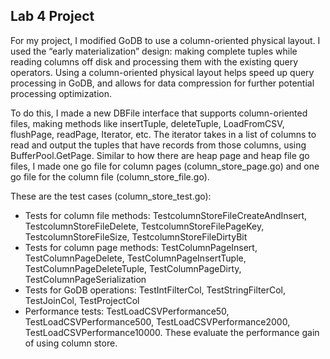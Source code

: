 ## Lab 4 Project

For my project, I modified GoDB to use a column-oriented physical layout. I used the “early materialization” design: making complete tuples while reading columns off disk and processing them with the existing query operators. Using a column-oriented physical layout helps speed up query processing in GoDB, and allows for data compression for further potential processing optimization.

To do this, I made a new DBFile interface that supports column-oriented files, making methods like insertTuple, deleteTuple, LoadFromCSV, flushPage, readPage, Iterator, etc. The iterator takes in a list of columns to read and output the tuples that have records from those columns, using BufferPool.GetPage. Similar to how there are heap page and heap file go files, I made one go file for column pages (column_store_page.go) and one go file for the column file (column_store_file.go). 

These are the test cases (column_store_test.go):
- Tests for column file methods: TestcolumnStoreFileCreateAndInsert, TestcolumnStoreFileDelete, TestcolumnStoreFilePageKey, TestcolumnStoreFileSize, TestcolumnStoreFileDirtyBit
- Tests for column page methods: TestColumnPageInsert, TestColumnPageDelete, TestColumnPageInsertTuple, TestColumnPageDeleteTuple, TestColumnPageDirty, TestColumnPageSerialization
- Tests for GoDB operations: TestIntFilterCol, TestStringFilterCol, TestJoinCol, TestProjectCol
- Performance tests: TestLoadCSVPerformance50, TestLoadCSVPerformance500, TestLoadCSVPerformance2000, TestLoadCSVPerformance10000. These evaluate the performance gain of using column store.
